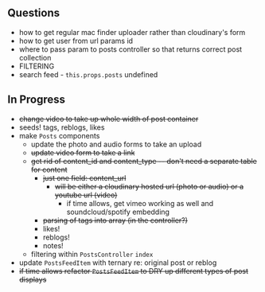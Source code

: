## Questions

- how to get regular mac finder uploader rather than cloudinary's form
- how to get user from url params id
- where to pass param to posts controller so that returns correct post collection
- FILTERING
- search feed - `this.props.posts` undefined

## In Progress

- ~~change video to take up whole width of post container~~
- seeds! tags, reblogs, likes
- make `Posts` components
  - update the photo and audio forms to take an upload
  - ~~update video form to take a link~~
  - ~~get rid of content_id and content_type -- don't need a separate table for content~~
    - ~~just one field: content_url~~
      - ~~will be either a cloudinary hosted url (photo or audio) or a youtube url (video)~~
        - if time allows, get vimeo working as well and soundcloud/spotify embedding
    - ~~parsing of tags into array (in the controller?)~~
    - likes!
    - reblogs!
    - notes!
  - filtering within `PostsController` `index`
- update `PostsFeedItem` with ternary re: original post or reblog
- ~~if time allows refactor `PostsFeedItem` to DRY up different types of post displays~~
